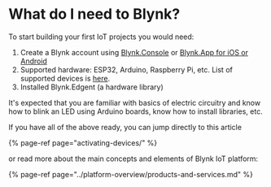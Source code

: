 # What do I need to Blynk?

To start building your first IoT projects you would need: 

1. Create a Blynk account using [Blynk.Console](https://blynk.cloud/) or [Blynk.App for iOS or Android](../downloads/blynk-apps-for-ios-and-android.md)
2. Supported hardware: ESP32, Arduino, Raspberry Pi, etc. List of supported devices is [here](../blynk.edgent/supported-boards.md).
3. Installed Blynk.Edgent \(a hardware library\)

It's expected that you are familiar with basics of electric circuitry and know how to blink an LED using Arduino boards, know how to install libraries, etc.

If you have all of the above ready, you can jump directly to this article

{% page-ref page="activating-devices/" %}

or read more about the main concepts and elements of Blynk IoT platform:

{% page-ref page="../platform-overview/products-and-services.md" %}










